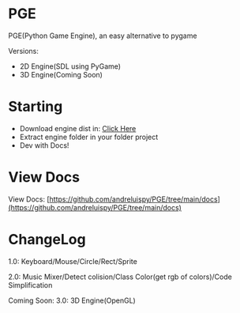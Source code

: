 # PGE
 PGE(Python Game Engine), an easy alternative to pygame

 Versions:
 
 - 2D Engine(SDL using PyGame)
 - 3D Engine(Coming Soon)

# Starting
 - Download engine dist in: [Click Here]()
 - Extract engine folder in your folder project
 - Dev with Docs!

# View Docs
View Docs: [https://github.com/andreluispy/PGE/tree/main/docs](https://github.com/andreluispy/PGE/tree/main/docs)

# ChangeLog
1.0: Keyboard/Mouse/Circle/Rect/Sprite

2.0: Music Mixer/Detect colision/Class Color(get rgb of colors)/Code Simplification

Coming Soon: 3.0: 3D Engine(OpenGL)

